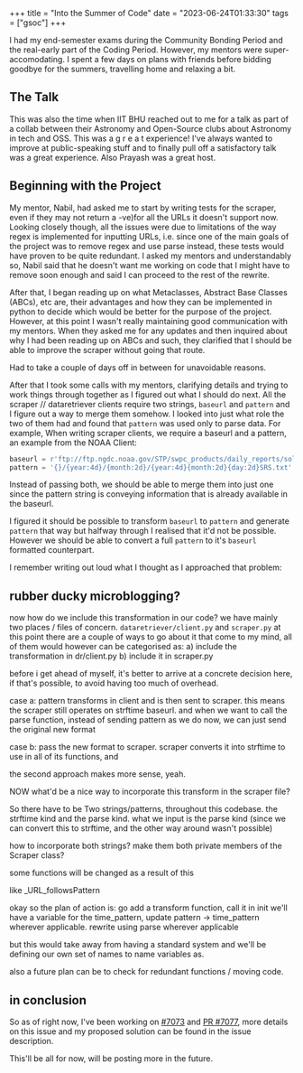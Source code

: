 +++
title = "Into the Summer of Code"
date = "2023-06-24T01:33:30"
tags = ["gsoc"]
+++

I had my end-semester exams during the Community Bonding Period and the real-early part of the Coding Period. However, my mentors were super-accomodating.
I spent a few days on plans with friends before bidding goodbye for the summers, travelling home and relaxing a bit.

## The Talk
This was also the time when IIT BHU reached out to me for a talk as part of a collab between their Astronomy and Open-Source clubs about Astronomy in tech and OSS. This was a  g r e a t  experience! I've always wanted to improve at public-speaking stuff and to finally pull off a satisfactory talk was a great experience. Also Prayash was a great host.

## Beginning with the Project
My mentor, Nabil, had asked me to start by writing tests for the scraper, even if they may not return a -ve)for all the URLs it doesn't support now.
Looking closely though, all the issues were due to limitations of the way regex is implemented for inputting URLs, i.e. since one of the main goals of the project was to remove regex and use parse instead, these tests would have proven to be quite redundant. I asked my mentors and understandably so, Nabil said that he doesn't want me working on code that I might have to remove soon enough and said I can proceed to the rest of the rewrite.

After that, I began reading up on what Metaclasses, Abstract Base Classes (ABCs), etc are, their advantages and how they can be implemented in python to decide which would be better for the purpose of the project. However, at this point I wasn't really maintaining good communication with my mentors. When they asked me for any updates and then inquired about why I had been reading up on ABCs and such, they clarified that I should be able to improve the scraper without going that route.

Had to take a couple of days off in between for unavoidable reasons.

After that I took some calls with my mentors, clarifying details and trying to work things through together as I figured out what I should do next.
All the scraper // dataretriever clients require two strings, `baseurl` and `pattern` and I figure out a way to merge them somehow.
I looked into just what role the two of them had and found that `pattern` was used only to parse data.
For example, When writing scraper clients, we require a baseurl and a pattern, an example from the NOAA Client:
```python
baseurl = r'ftp://ftp.ngdc.noaa.gov/STP/swpc_products/daily_reports/solar_region_summaries/%Y/%m/%Y%m%dSRS.txt'
pattern = '{}/{year:4d}/{month:2d}/{year:4d}{month:2d}{day:2d}SRS.txt'
```

Instead of passing both, we should be able to merge them into just one since the pattern string is conveying information that is already available in the baseurl.

I figured it should be possible to transform `baseurl` to `pattern` and generate `pattern` that way but halfway through I realised that it'd not be possible. However we should be able to convert a full `pattern` to it's `baseurl` formatted counterpart.

I remember writing out loud what I thought as I approached that problem:

## rubber ducky microblogging?
now how do we include this transformation in our code?
we have mainly two places / files of concern.
`dataretriever/client.py` and `scraper.py`
at this point there are a couple of ways to go about it that come to my mind, all of them would however can be categorised as:
a) include the transformation in dr/client.py
b) include it in scraper.py

before i get ahead of myself, it's better to arrive at a concrete decision here, if that's possible, to avoid having too much of overhead.

case a:
pattern transforms in client and is then sent to scraper. this means the scraper still operates on strftime baseurl.
and when we want to call the parse function, instead of sending pattern as we do now, we can just send the original new format

case b:
pass the new format to scraper. scraper converts it into strftime to use in all of its functions, and 

the second approach makes more sense, yeah.


NOW
what'd be a nice way to incorporate this transform in the scraper file?

So there have to be Two strings/patterns, throughout this codebase.
the strftime kind and the parse kind.
what we input is the parse kind (since we can convert this to strftime, and the other way around wasn't possible)

how to incorporate both strings? make them both private members of the Scraper class?

some functions will be changed as a result of this

like _URL_followsPattern

okay so the plan of action is:
go add a transform function, call it in init
we'll have a variable for the time_pattern, update pattern -> time_pattern wherever applicable.
rewrite using parse wherever applicable

but this would take away from having a standard system and we'll be defining our own set of names to name variables as.


also a future plan can be to check for redundant functions / moving code.


## in conclusion
So as of right now, I've been working on [#7073](https://github.com/sunpy/sunpy/issues/7073) and [PR #7077](https://github.com/sunpy/sunpy/pull/7077), more details on this issue and my proposed solution can be found in the issue description.

This'll be all for now, will be posting more in the future.